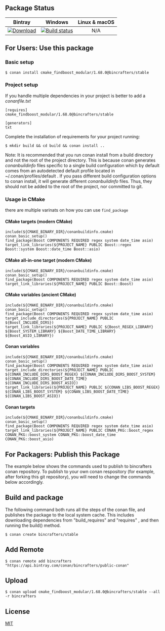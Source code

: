 ## Package Status

| Bintray | Windows | Linux & macOS | 
|:--------:|:---------:|:-----------------:|
|[ ![Download](https://api.bintray.com/packages/bincrafters/public-conan/cmake_findboost_modular%3Abincrafters/images/download.svg) ](https://bintray.com/bincrafters/public-conan/cmake_findboost_modular%3Abincrafters/_latestVersion)|[![Build status](https://ci.appveyor.com/api/projects/status/github/bincrafters/conan-cmake_findboost_modular)](https://ci.appveyor.com/project/BinCrafters/conan-cmake_findboost_modular)|N/A|


## For Users: Use this package

### Basic setup

    $ conan install cmake_findboost_modular/1.68.0@bincrafters/stable

### Project setup

If you handle multiple dependencies in your project is better to add a *conanfile.txt*

    [requires]
    cmake_findboost_modular/1.68.0@bincrafters/stable

    [generators]
    txt

Complete the installation of requirements for your project running:

    $ mkdir build && cd build && conan install ..

Note: It is recommended that you run conan install from a build directory and not the root of the project directory.  This is because conan generates *conanbuildinfo* files specific to a single build configuration which by default comes from an autodetected default profile located in ~/.conan/profiles/default .  If you pass different build configuration options to conan install, it will generate different *conanbuildinfo* files.  Thus, they should not be added to the root of the project, nor committed to git.

### Usage in CMake

there are multiple varinats on how you can use `find_package`

#### CMake targets (modern CMake)

```
include(${CMAKE_BINARY_DIR}/conanbuildinfo.cmake)
conan_basic_setup()
find_package(Boost COMPONENTS REQUIRED regex system date_time asio)
target_link_libraries(${PROJECT_NAME} PUBLIC Boost::regex Boost::system Boost::date_time Boost::asio)
```

#### CMake all-in-one target (modern CMake)

```
include(${CMAKE_BINARY_DIR}/conanbuildinfo.cmake)
conan_basic_setup()
find_package(Boost COMPONENTS REQUIRED regex system date_time asio)
target_link_libraries(${PROJECT_NAME} PUBLIC Boost::Boost)
```

#### CMake variables (ancient CMake)
```
include(${CMAKE_BINARY_DIR}/conanbuildinfo.cmake)
conan_basic_setup()
find_package(Boost COMPONENTS REQUIRED regex system date_time asio)
target_include_directories(${PROJECT_NAME} PUBLIC ${Boost_INCLUDE_DIRS})
target_link_libraries(${PROJECT_NAME} PUBLIC ${Boost_REGEX_LIBRARY} ${Boost_SYSTEM_LIBRARY} ${Boost_DATE_TIME_LIBRARY} ${Boost_ASIO_LIBRARY})
```

#### Conan variables
```
include(${CMAKE_BINARY_DIR}/conanbuildinfo.cmake)
conan_basic_setup()
find_package(Boost COMPONENTS REQUIRED regex system date_time asio)
target_include_directories(${PROJECT_NAME} PUBLIC ${CONAN_INCLUDE_DIRS_BOOST_REGEX} ${CONAN_INCLUDE_DIRS_BOOST_SYSTEM} ${CONAN_INCLUDE_DIRS_BOOST_DATE_TIME} ${CONAN_INCLUDE_DIRS_BOOST_ASIO})
target_link_libraries(${PROJECT_NAME} PUBLIC ${CONAN_LIBS_BOOST_REGEX} ${CONAN_LIBS_BOOST_SYSTEM} ${CONAN_LIBS_BOOST_DATE_TIME} ${CONAN_LIBS_BOOST_ASIO})
```

#### Conan targets

```
include(${CMAKE_BINARY_DIR}/conanbuildinfo.cmake)
conan_basic_setup()
find_package(Boost COMPONENTS REQUIRED regex system date_time asio)
target_link_libraries(${PROJECT_NAME} PUBLIC CONAN_PKG::boost_regex CONAN_PKG::boost_system CONAN_PKG::boost_date_time CONAN_PKG::boost_asio)
```

## For Packagers: Publish this Package

The example below shows the commands used to publish to bincrafters conan repository. To publish to your own conan respository (for example, after forking this git repository), you will need to change the commands below accordingly.

## Build and package

The following command both runs all the steps of the conan file, and publishes the package to the local system cache.  This includes downloading dependencies from "build_requires" and "requires" , and then running the build() method.

    $ conan create bincrafters/stable

## Add Remote

    $ conan remote add bincrafters "https://api.bintray.com/conan/bincrafters/public-conan"

## Upload

    $ conan upload cmake_findboost_modular/1.68.0@bincrafters/stable --all -r bincrafters

## License
[MIT](LICENSE)
